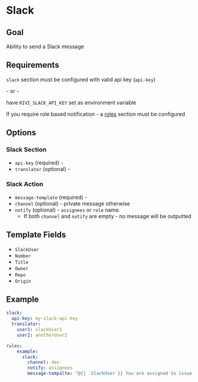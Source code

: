 # Slack 

## Goal

Ability to send a Slack message 

## Requirements

`slack` section must be configured with valid api key (`api-key`)

\- or -

have `RIVI_SLACK_API_KEY` set as environment variable

If you require role based notification - a [roles](../../../../docs/roles.md) section must be configured

## Options

### Slack Section
- `api-key` (required) - 
- `translator` (optional) - 

### Slack Action
- `message-template` (required) -
- `channel` (optional) - private message otherwise
- `notify` (optional) - `assignees` or `role` name.
  - If both `channel` and `notify` are empty - no message will be outputted

## Template Fields

- `SlackUser`
- `Number`
- `Title`
- `Owner`
- `Repo`
- `Origin`
  
## Example
```yaml
slack:
  api-key: my-slack-api-key
  translator:
    user1: slackUser1
    user2: anotherUser2

rules:
    example:
      slack:
        channel: dev
        notify: assignees
        message-tempalte: "@{{ .SlackUser }} You are assigned to issue {{ .Number }}"
```